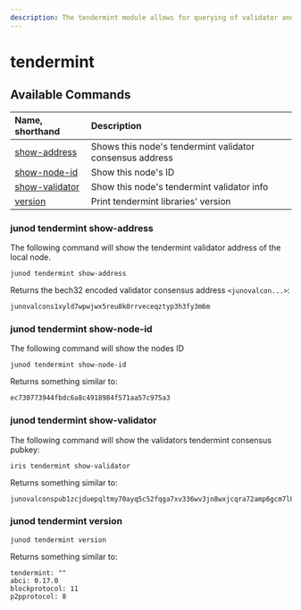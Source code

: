 ```yaml
---
description: The tendermint module allows for querying of validator and node addresses.
---
```


# tendermint

## Available Commands

| Name, shorthand | Description |
| :--- | :--- |
| [show-address](tendermint.md#junod-tendermint-show-address) | Shows this node's tendermint validator consensus address |
| [show-node-id](tendermint.md#iris-tendermint-show-node-id) | Show this node's ID |
| [show-validator](tendermint.md#iris-tendermint-show-validator) | Show this node's tendermint validator info |
| [version](tendermint.md#iris-tendermint-version) | Print tendermint libraries' version |

### junod tendermint show-address

The following command will show the tendermint validator address of the local node.

```text
junod tendermint show-address
```

Returns the bech32 encoded validator consensus address `<junovalcon...>`:

```text
junovalcons1xyld7wpwjwx5reu8k0rrveceqztyp3h3fy3m6m
```

### junod tendermint show-node-id <a id="iris-tendermint-show-node-id"></a>

The following command will show the nodes ID

```text
junod tendermint show-node-id
```

Returns something similar to:

```text
ec730773944fbdc6a8c4918984f571aa57c975a3
```

### junod tendermint show-validator <a id="iris-tendermint-show-validator"></a>

The following command will show the validators tendermint consensus pubkey:

```text
iris tendermint show-validator
```

Returns something similar to:

```text
junovalconspub1zcjduepqltmy70ayq5c52fqga7xv336wv3jn8wxjcqra72amp6gcm7l8jwkss0ekqe
```

### junod tendermint version <a id="iris-tendermint-version"></a>

```text
junod tendermint version
```

Returns something similar to:

```text
tendermint: ""
abci: 0.17.0
blockprotocol: 11
p2pprotocol: 8
```

